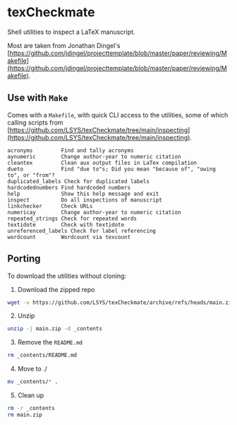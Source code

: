 # texCheckmate
Shell utilities to inspect a LaTeX manuscript. 

Most are taken from Jonathan Dingel's [https://github.com/jdingel/projecttemplate/blob/master/paper/reviewing/Makefile](https://github.com/jdingel/projecttemplate/blob/master/paper/reviewing/Makefile).

## Use with `Make`
Comes with a `Makefile`, with quick CLI access to the utilities, some of which calling scripts from [https://github.com/LSYS/texCheckmate/tree/main/inspecting](https://github.com/LSYS/texCheckmate/tree/main/inspecting). 

```text
acronyms         Find and tally acronyms
aynumeric        Change author-year to numeric citation
cleantex         Clean aux output files in LaTex compilation
dueto            Find "due to"s; Did you mean "because of", "owing to", or "from"?
duplicated_labels Check for duplicated labels
hardcodednumbers Find hardcoded numbers
help             Show this help message and exit
inspect          Do all inspections of manuscript
linkchecker      Check URLs
numericay        Change author-year to numeric citation
repeated_strings Check for repeated words
textidote        Check with textidote
unreferenced_labels Check for label referencing
wordcount        Wordcount via texcount
```


## Porting
To download the utilities without cloning:

1. Download the zipped repo

```bash
wget -v https://github.com/LSYS/texCheckmate/archive/refs/heads/main.zip
```

2. Unzip

```bash
unzip -j main.zip -d _contents
```

3. Remove the `README.md`
```bash
rm _contents/README.md
```

4. Move to ./
```bash
mv _contents/* .
```

5. Clean up

```bash
rm -r _contents
rm main.zip
```


